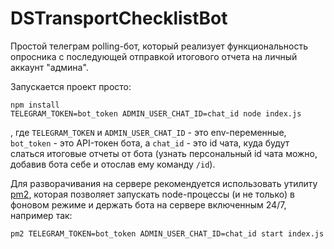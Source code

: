 # DSTransportChecklistBot

Простой телеграм polling-бот, который реализует функциональность опросника с последующей отправкой итогового отчета на личный аккаунт "админа".

Запускается проект просто:

```
npm install
TELEGRAM_TOKEN=bot_token ADMIN_USER_CHAT_ID=chat_id node index.js
```
, где `TELEGRAM_TOKEN` и `ADMIN_USER_CHAT_ID` - это env-переменные, `bot_token` - это API-токен бота, а `chat_id` - это id чата, куда будут слаться итоговые отчеты от бота (узнать персональный id чата можно, добавив бота себе и отослав ему команду `/id`).

Для разворачивания на сервере рекомендуется использовать утилиту [pm2](https://pm2.keymetrics.io/docs/usage/quick-start/), которая позволяет запускать node-процессы (и не только) в фоновом режиме и держать бота на сервере включенным 24/7, например так:

```
pm2 TELEGRAM_TOKEN=bot_token ADMIN_USER_CHAT_ID=chat_id start index.js
```
